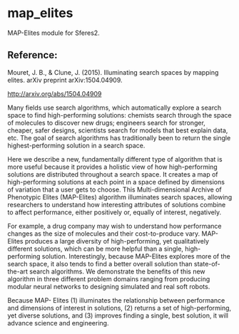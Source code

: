 # map_elites

MAP-Elites module for Sferes2.

## Reference:

Mouret, J. B., & Clune, J. (2015). Illuminating search spaces by mapping elites. arXiv preprint arXiv:1504.04909.

http://arxiv.org/abs/1504.04909

Many fields use search algorithms, which automatically explore a search space to find high-performing solutions: chemists search through the space of molecules to discover new drugs; engineers search for stronger, cheaper, safer designs, scientists search for models that best explain data, etc. The goal of search algorithms has traditionally been to return the single highest-performing solution in a search space. 

Here we describe a new, fundamentally different type of algorithm that is more useful because it provides a holistic view of how high-performing solutions are distributed throughout a search space. It creates a map of high-performing solutions at each point in a space defined by dimensions of variation that a user gets to choose. This Multi-dimensional Archive of Phenotypic Elites (MAP-Elites) algorithm illuminates search spaces, allowing researchers to understand how interesting attributes of solutions combine to affect performance, either positively or, equally of interest, negatively. 

For example, a drug company may wish to understand how performance changes as the size of molecules and their cost-to-produce vary. MAP-Elites produces a large diversity of high-performing, yet qualitatively different solutions, which can be more helpful than a single, high-performing solution. Interestingly, because MAP-Elites explores more of the search space, it also tends to find a better overall solution than state-of-the-art search algorithms. We demonstrate the benefits of this new algorithm in three different problem domains ranging from producing modular neural networks to designing simulated and real soft robots. 

Because MAP- Elites (1) illuminates the relationship between performance and dimensions of interest in solutions, (2) returns a set of high-performing, yet diverse solutions, and (3) improves finding a single, best solution, it will advance science and engineering. 